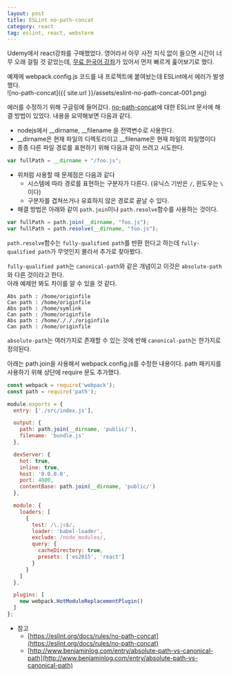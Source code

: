 ```yaml
---
layout: post
title: ESLint no-path-concat
category: react
tag: eslint, react, webstorm
---
```


Udemy에서 react강좌를 구매했었다. 영어라서 아무 사전 지식 없이 들으면 시간이 너무 오래 걸릴 것 같았는데, [무료 한국어 강좌](https://www.inflearn.com/course/react-%EA%B0%95%EC%A2%8C-velopert/)가 있어서 먼저 빠르게 훑어보기로 했다. 

예제에 webpack.config.js 코드를 내 프로젝트에 붙여놨는데 ESLint에서 에러가 발생했다.  
![no-path-concat]({{ site.url }}/assets/eslint-no-path-concat-001.png)

에러를 수정하기 위해 구글링에 들어갔다. [no-path-concat](https://eslint.org/docs/rules/no-path-concat)에 대한 ESLint 문서에 해결 방법이 있었다. 내용을 요약해보면 다음과 같다.

- nodejs에서 __dirname, __filename 을 전역변수로 사용한다.
- __dirname은 현재 파일의 디렉토리이고 __filename은 현재 파일의 파일명이다
- 종종 다른 파일 경로를 표현하기 위해 다음과 같이 쓰려고 시도한다.
```js
var fullPath = __dirname + "/foo.js";
```
- 위처럼 사용할 때 문제점은 다음과 같다
  - 시스템에 따라 경로를 표현하는 구분자가 다른다. (유닉스 기반은 `/`, 윈도우는 `\` 이다)
  - 구분자를 겹쳐쓰거나 유효하지 않은 경로로 끝날 수 있다.
- 해결 방법은 아래와 같이 `path.join`이나 `path.resolve`함수를 사용하는 것이다. 
```js
var fullPath = path.join(__dirname, "foo.js");
var fullPath = path.resolve(__dirname, "foo.js");
```
  
`path.resolve`함수는 `fully-qualified path`를 반환 한다고 하는데 `fully-qualified path`가 무엇인지 몰라서 추가로 찾아봤다. 

 `fully-qualified path`는 `canonical-path`와 같은 개념이고 이것은 `absolute-path`와 다른 것이라고 한다. <br>
 아래 예제만 봐도 차이를 알 수 있을 것 같다. 

```
Abs path : /home/originfile
Can path : /home/originfile
Abs path : /home/symlink
Can path : /home/originfile
Abs path : /home/./././originfile
Can path : /home/originfile
```
`absolute-path`는 여러가지로 존재할 수 있는 것에 반해 `canonical-path`는 한가지로 정의된다.

아래는 path.join을 사용해서 webpack.config.js를 수정한 내용이다. path 패키지를 사용하기 위해 상단에 require 문도 추가했다. 

```js
const webpack = require('webpack');
const path = require('path');

module.exports = {
  entry: ['./src/index.js'],

  output: {
    path: path.join(__dirname, 'public/'),
    filename: 'bundle.js'
  },

  devServer: {
    hot: true,
    inline: true,
    host: '0.0.0.0',
    port: 4000,
    contentBase: path.join(__dirname, 'public/')
  },

  module: {
    loaders: [
      {
        test: /\.js$/,
        loader: 'babel-loader',
        exclude: /node_modules/,
        query: {
          cacheDirectory: true,
          presets: ['es2015', 'react']
        }
      }
    ]
  },

  plugins: [
    new webpack.HotModuleReplacementPlugin()
  ]
};

```
* 참고
  - [https://eslint.org/docs/rules/no-path-concat](https://eslint.org/docs/rules/no-path-concat)
  - [http://www.benjaminlog.com/entry/absolute-path-vs-canonical-path](http://www.benjaminlog.com/entry/absolute-path-vs-canonical-path)
